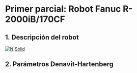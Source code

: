 # Primer parcial: Robot Fanuc R-2000iB/170CF

## 1. Descripción del robot
[![N|Solid](https://media.giphy.com/media/If5F54RqYp5fDyZvIw/giphy-downsized.gif)](https://docs.google.com/document/d/1npZphALUHNa6LTgaaMgLPf8DuSehHL0dTG5T5fpDhY8/edit)

## 2. Parámetros Denavit-Hartenberg




